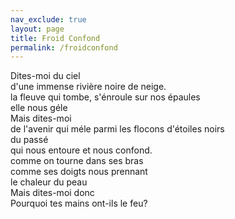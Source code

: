 ```yaml
---
nav_exclude: true
layout: page
title: Froid Confond
permalink: /froidconfond
---
```



<p align="center">

Dites-moi du ciel<br>
d'une immense rivière noire de neige.<br>
la fleuve qui tombe, s'énroule sur nos épaules<br>
elle nous géle<br>
Mais dites-moi<br>
de l'avenir qui méle parmi les flocons d'étoiles noirs<br>
du passé <br>
qui nous entoure et nous confond.<br>
comme on tourne dans ses bras<br>
comme ses doigts nous prennant<br>
le chaleur du peau<br>
Mais dites-moi donc<br>
Pourquoi tes mains ont-ils le feu?<br>
<br>

</p>
